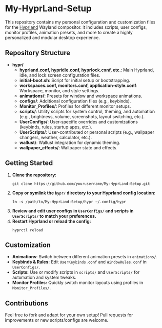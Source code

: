 # My-HyprLand-Setup

This repository contains my personal configuration and customization files for the [Hyprland](https://github.com/hyprwm/Hyprland) Wayland compositor. It includes scripts, user configs, monitor profiles, animation presets, and more to create a highly personalized and modular desktop experience.

## Repository Structure

- **hypr/**
  - **hyprland.conf, hypridle.conf, hyprlock.conf, etc.**: Main Hyprland, idle, and lock screen configuration files.
  - **initial-boot.sh**: Script for initial setup or bootstrapping.
  - **workspaces.conf, monitors.conf, application-style.conf**: Workspace, monitor, and style settings.
  - **animations/**: Presets for window and workspace animations.
  - **configs/**: Additional configuration files (e.g., keybinds).
  - **Monitor_Profiles/**: Profiles for different monitor setups.
  - **scripts/**: Utility scripts for system control, theming, and automation (e.g., brightness, volume, screenshots, layout switching, etc.).
  - **UserConfigs/**: User-specific overrides and customizations (keybinds, rules, startup apps, etc.).
  - **UserScripts/**: User-contributed or personal scripts (e.g., wallpaper changers, weather, calculator, etc.).
  - **wallust/**: Wallust integration for dynamic theming.
  - **wallpaper_effects/**: Wallpaper state and effects.

## Getting Started

1. **Clone the repository:**
   ```fish
   git clone https://github.com/yourusername/My-HyprLand-Setup.git
   ```
2. **Copy or symlink the `hypr/` directory to your Hyprland config location:**
   ```fish
   ln -s /path/to/My-HyprLand-Setup/hypr ~/.config/hypr
   ```
3. **Review and edit user configs in `UserConfigs/` and scripts in `UserScripts/` to match your preferences.**
4. **Restart Hyprland or reload the config:**
   ```
   hyprctl reload
   ```

## Customization

- **Animations:** Switch between different animation presets in `animations/`.
- **Keybinds & Rules:** Edit `UserKeybinds.conf` and `WindowRules.conf` in `UserConfigs/`.
- **Scripts:** Use or modify scripts in `scripts/` and `UserScripts/` for automation and system tweaks.
- **Monitor Profiles:** Quickly switch monitor layouts using profiles in `Monitor_Profiles/`.

## Contributions

Feel free to fork and adapt for your own setup! Pull requests for improvements or new scripts/configs are welcome.